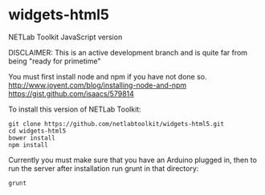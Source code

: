widgets-html5
=============

NETLab Toolkit JavaScript version

DISCLAIMER: This is an active development branch and is quite far from being "ready for primetime"

You must first install node and npm if you have not done so.
http://www.joyent.com/blog/installing-node-and-npm
https://gist.github.com/isaacs/579814

To install this version of NETLab Toolkit:
```
git clone https://github.com/netlabtoolkit/widgets-html5.git
cd widgets-html5
bower install
npm install
```
Currently you must make sure that you have an Arduino plugged in, then
to run the server after installation run grunt in that directory:
```
grunt
```
